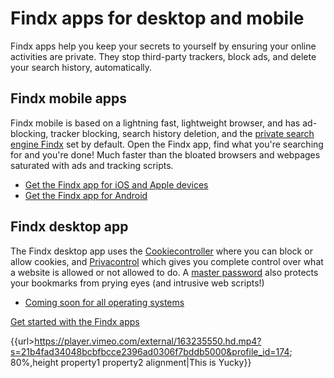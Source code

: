 # Findx apps for desktop and mobile

Findx apps help you keep your secrets to yourself by ensuring your online activities are private. They stop third-party trackers, block ads, and delete your search history, automatically. 

## Findx mobile apps

Findx mobile is based on a lightning fast, lightweight browser, and has ad-blocking, tracker blocking, search history deletion, and the [private search engine Findx](https://get.findx.com) set by default. Open the Findx app, find what you're searching for and you're done! Much faster than the bloated browsers and webpages saturated with ads and tracking scripts.

- [Get the Findx app for iOS and Apple devices](https://itunes.apple.com/us/app/findx-private-search-engine/id1289648958?mt=8)
- [Get the Findx app for Android
](https://play.google.com/store/apps/details?id=com.privacore.findx)

## Findx desktop app

The Findx desktop app uses the [Cookiecontroller](/en/findxapps/faq/cookiecontrol) where you can block or allow cookies, and [Privacontrol](/en/findxapps/faq/privacontrol) which gives you complete control over what a website is allowed or not allowed to do. A [master password](/en/findxapps/faq/masterpassword) also protects your bookmarks from prying eyes (and intrusive web scripts!)

- [Coming soon for all operating systems](https://get.findx.com/desktop/)

[Get started with the Findx apps](/en/findxapps/gettingstarted)

{{url>https://player.vimeo.com/external/163235550.hd.mp4?s=21b4fad34048bcbfbcce2396ad0306f7bddb5000&profile_id=174; 80%,height property1 property2 alignment|This is Yucky}}


